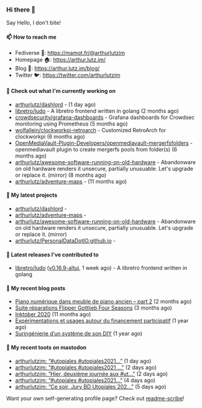 ### Hi there 👋

Say Hello, I don't bite!

#### 📫 How to reach me

- Fediverse 🐘: https://mamot.fr/@arthurlutzim
- Homepage 🏠: https://arthur.lutz.im/
- Blog 📰: https://arthur.lutz.im/blog/
- Twitter 🐦: https://twitter.com/arthurlutzim

#### 👷 Check out what I'm currently working on

- [arthurlutz/dashlord](https://github.com/arthurlutz/dashlord) -  (1 day ago)
- [libretro/ludo](https://github.com/libretro/ludo) - A libretro frontend written in golang (2 months ago)
- [crowdsecurity/grafana-dashboards](https://github.com/crowdsecurity/grafana-dashboards) - Grafana dashboards for Crowdsec monitoring using Prometheus (5 months ago)
- [wolfallein/clockworkpi-retroarch](https://github.com/wolfallein/clockworkpi-retroarch) - Customized RetroArch for clockworkpi (6 months ago)
- [OpenMediaVault-Plugin-Developers/openmediavault-mergerfsfolders](https://github.com/OpenMediaVault-Plugin-Developers/openmediavault-mergerfsfolders) - openmediavault plugin to create mergerfs pools from folder(s) (6 months ago)
- [arthurlutz/awesome-software-running-on-old-hardware](https://github.com/arthurlutz/awesome-software-running-on-old-hardware) - Abandonware on old hardware renders it unsecure, partially unusuable. Let&#39;s upgrade or replace it. (mirror) (8 months ago)
- [arthurlutz/adventure-maps](https://github.com/arthurlutz/adventure-maps) -  (11 months ago)

#### 🌱 My latest projects

- [arthurlutz/dashlord](https://github.com/arthurlutz/dashlord) - 
- [arthurlutz/adventure-maps](https://github.com/arthurlutz/adventure-maps) - 
- [arthurlutz/awesome-software-running-on-old-hardware](https://github.com/arthurlutz/awesome-software-running-on-old-hardware) - Abandonware on old hardware renders it unsecure, partially unusuable. Let&#39;s upgrade or replace it. (mirror)
- [arthurlutz/PersonalDataDotIO.github.io](https://github.com/arthurlutz/PersonalDataDotIO.github.io) - 

#### 🔭 Latest releases I've contributed to

- [libretro/ludo](https://github.com/libretro/ludo) ([v0.16.9-altui](https://github.com/libretro/ludo/releases/tag/v0.16.9-altui), 1 week ago) - A libretro frontend written in golang

#### 📜 My recent blog posts

- [Piano numérique dans meuble de piano ancien – part 2](https://arthur.lutz.im/blog/2021/08/16/piano-numerique-dans-meuble-de-piano-ancien-part-2/) (2 months ago)
- [Suite réparations Flipper Gottlieb Four Seasons](https://arthur.lutz.im/blog/2021/07/19/suite-reparations-flipper-gottlieb-four-seasons/) (3 months ago)
- [Inktober 2020](https://arthur.lutz.im/blog/2020/11/09/inktober-2020/) (11 months ago)
- [Expérimentations et usages autour du financement participatif](https://arthur.lutz.im/blog/2020/09/21/experimentations-et-usages-autour-du-financement-participatif/) (1 year ago)
- [Suringénierie d’un système de son DIY](https://arthur.lutz.im/blog/2020/06/01/suringenierie-dun-systeme-de-son-diy/) (1 year ago)

#### 🐘 My recent toots on mastodon

- [arthurlutzim: “#utopiales #utopiales2021…”](https://mamot.fr/@arthurlutzim/107204059384545444) (1 day ago)
- [arthurlutzim: “#utopiales #utopiales2021 …”](https://mamot.fr/@arthurlutzim/107197786513959198) (2 days ago)
- [arthurlutzim: “Hier, deuxième journée aux #ut…”](https://mamot.fr/@arthurlutzim/107195027625729448) (2 days ago)
- [arthurlutzim: “#utopiales #utopiales2021…”](https://mamot.fr/@arthurlutzim/107185858144731214) (4 days ago)
- [arthurlutzim: “Ce soir, Jury BD Utopiales 202…”](https://mamot.fr/@arthurlutzim/107178780330764516) (5 days ago)

Want your own self-generating profile page? Check out [readme-scribe](https://github.com/muesli/readme-scribe)!
